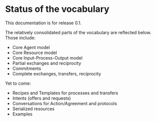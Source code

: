 # Status of the vocabulary

This documentation is for release 0.1.

The relatively consolidated parts of the vocabulary are reflected below.  Those include: 
* Core Agent model
* Core Resource model
* Core Input-Process-Output model
* Partial exchanges and reciprocity
* Commitments
* Complete exchanges, transfers, reciprocity

Yet to come: 
* Recipes and Templates for processes and transfers
* Intents (offers and requests)
* Conversations for Action/Agreement and protocols
* Serialized resources
* Examples
